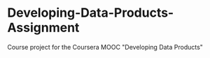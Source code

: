 Developing-Data-Products-Assignment
===================================

Course project for the Coursera MOOC "Developing Data Products"
